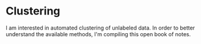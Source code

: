 # Clustering

I am interested in automated clustering of unlabeled data. In order to better understand the available methods, I'm compiling this open book of notes.
